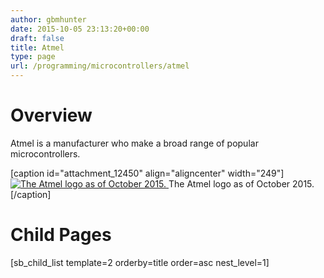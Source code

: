 ```yaml
---
author: gbmhunter
date: 2015-10-05 23:13:20+00:00
draft: false
title: Atmel
type: page
url: /programming/microcontrollers/atmel
---
```


# Overview

Atmel is a manufacturer who make a broad range of popular microcontrollers.

[caption id="attachment_12450" align="aligncenter" width="249"][![The Atmel logo as of October 2015.](http://blog.mbedded.ninja/wp-content/uploads/2015/10/atmel-logo-2015.png)
](http://blog.mbedded.ninja/wp-content/uploads/2015/10/atmel-logo-2015.png) The Atmel logo as of October 2015.[/caption]

# Child Pages

[sb_child_list template=2 orderby=title order=asc nest_level=1]
